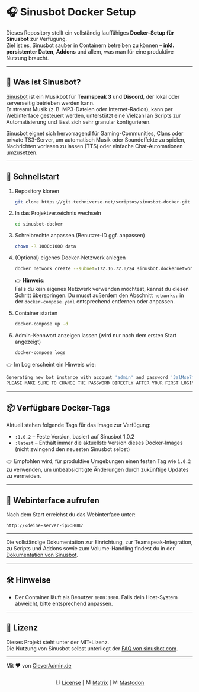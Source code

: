 # 🎧 Sinusbot Docker Setup

Dieses Repository stellt ein vollständig lauffähiges **Docker-Setup für Sinusbot** zur Verfügung.  
Ziel ist es, Sinusbot sauber in Containern betreiben zu können – **inkl. persistenter Daten**, **Addons** und allem, was man für eine produktive Nutzung braucht.

---

## 🧐 Was ist Sinusbot?

[Sinusbot](https://www.sinusbot.com/) ist ein Musikbot für **Teamspeak 3** und **Discord**, der lokal oder serverseitig betrieben werden kann.  
Er streamt Musik (z. B. MP3-Dateien oder Internet-Radios), kann per Webinterface gesteuert werden, unterstützt eine Vielzahl an Scripts zur Automatisierung und lässt sich sehr granular konfigurieren.

Sinusbot eignet sich hervorragend für Gaming-Communities, Clans oder private TS3-Server, um automatisch Musik oder Soundeffekte zu spielen, Nachrichten vorlesen zu lassen (TTS) oder einfache Chat-Automationen umzusetzen.

---

## 🚀 Schnellstart

1. Repository klonen  
   ```bash
   git clone https://git.techniverse.net/scriptos/sinusbot-docker.git
   ```

2. In das Projektverzeichnis wechseln  
   ```bash
   cd sinusbot-docker
   ```

3. Schreibrechte anpassen (Benutzer-ID ggf. anpassen)  
   ```bash
   chown -R 1000:1000 data
   ```

4. (Optional) eigenes Docker-Netzwerk anlegen  
   ```bash
   docker network create --subnet=172.16.72.0/24 sinusbot.dockernetwork.local
   ```

   👉 **Hinweis:**  
   Falls du kein eigenes Netzwerk verwenden möchtest, kannst du diesen Schritt überspringen. Du musst außerdem den Abschnitt `networks:` in der `docker-compose.yaml` entsprechend entfernen oder anpassen.

5. Container starten  
   ```bash
   docker-compose up -d
   ```

6. Admin-Kennwort anzeigen lassen (wird nur nach dem ersten Start angezeigt)  
   ```bash
   docker-compose logs
   ```

👉 Im Log erscheint ein Hinweis wie:

```bash
Generating new bot instance with account 'admin' and password '3alMse7m'
PLEASE MAKE SURE TO CHANGE THE PASSWORD DIRECTLY AFTER YOUR FIRST LOGIN!!!
```

---

## 📦 Verfügbare Docker-Tags

Aktuell stehen folgende Tags für das Image zur Verfügung:

- `:1.0.2` – Feste Version, basiert auf Sinusbot 1.0.2
- `:latest` – Enthält immer die aktuellste Version dieses Docker-Images (nicht zwingend den neuesten Sinusbot selbst)

👉 Empfohlen wird, für produktive Umgebungen einen festen Tag wie `1.0.2` zu verwenden, um unbeabsichtigte Änderungen durch zukünftige Updates zu vermeiden.

---

## 🔗 Webinterface aufrufen

Nach dem Start erreichst du das Webinterface unter:

```
http://<deine-server-ip>:8087
```

---

Die vollständige Dokumentation zur Einrichtung, zur Teamspeak-Integration, zu Scripts und Addons sowie zum Volume-Handling findest du in der [Dokumentation von Sinusbot](https://sinusbot.github.io/docs/).

---

## 🛠️ Hinweise

- Der Container läuft als Benutzer `1000:1000`. Falls dein Host-System abweicht, bitte entsprechend anpassen.

---

## 📄 Lizenz

Dieses Projekt steht unter der MIT-Lizenz.  
Die Nutzung von Sinusbot selbst unterliegt der [FAQ von sinusbot.com](https://sinusbot.github.io/docs/faq/general/).

---

Mit ❤️ von [CleverAdmin.de](https://www.cleveradmin.de)

<p align="center">
  <img src="https://assets.techniverse.net/f1/git/graphics/gray0-catonline.svg" alt="">
</p>

<p align="center">
<img src="https://assets.techniverse.net/f1/logos/small/license.png" alt="License" width="15" height="15"> <a href="./sinusbot-docker/src/branch/main/LICENSE">License</a> | <img src="https://assets.techniverse.net/f1/logos/small/matrix2.svg" alt="Matrix" width="15" height="15"> <a href="https://matrix.to/#/#community:techniverse.net">Matrix</a> | <img src="https://assets.techniverse.net/f1/logos/small/mastodon2.svg" alt="Matrix" width="15" height="15"> <a href="https://social.techniverse.net/@donnerwolke">Mastodon</a>
</p>
